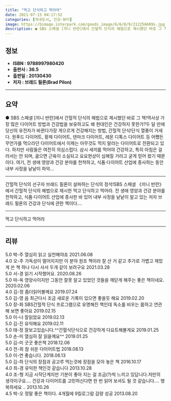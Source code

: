 ```yaml
---
title: "먹고 단식하고 먹어라"
date: 2021-07-15 04:17:52
categories: [국내도서, 건강-뷰티]
image: https://bimage.interpark.com/goods_image/6/6/0/9/212256609s.jpg
description: ● SBS 스페셜 [끼니 반란]에서 간헐적 단식의 해법으로 제시했던 바로 그 책!역사상 가장 많은 다이어트 방법과 건강법을 보유하고도 왜 현대인은 건강하지 못한가?두 달 만에 당신의 유전자가 바뀐다가장 게으르게 건강해지는 방법, 간헐적 단식!단식 열풍이 거세다. 원푸드 다이어트, 황제
---
```


## **정보**

- **ISBN : 9788997980420**
- **출판사 : 36.5**
- **출판일 : 20130430**
- **저자 : 브래드 필론(Brad Pilon)**

------



## **요약**

●  SBS 스페셜 [끼니 반란]에서 간헐적 단식의 해법으로 제시했던 바로 그 책!역사상 가장 많은 다이어트 방법과 건강법을 보유하고도 왜 현대인은 건강하지 못한가?두 달 만에 당신의 유전자가 바뀐다가장 게으르게 건강해지는 방법, 간헐적 단식!단식 열풍이 거세다. 원푸드 다이어트, 황제 다이어트, 덴마크 다이어트, 레몬 디톡스 다이어트 등 어쨌든 무언가를 먹으라던 다이어트에서 이제는 아무것도 먹지 말라는 다이어트로 전환되고 있다. 하지만 사람들은 여전히 의심스럽다. 삼시 세끼를 먹어야 건강하고, 특히 아침은 걸러서는 안 되며, 굶으면 근육이 소실되고 요요현상이 심해질 거라고 굳게 믿어 왔기 때문이다. 여기, 전 생애 영양과 건강 분야를 천착하고, 식품·다이어트 산업에 종사하는 동안 내부 사정을 낱낱이 파악...

------

간헐적 단식의 선구자 브래드 필론이 설파하는 단식의 정석!SBS 스페셜 《끼니 반란》에서 간헐적 단식의 해법으로 제시한 먹고 단식하고 먹어라. 전 생애 영양과 건강 분야를 천착하고, 식품·다이어트 산업에 종사한 바 있어 내부 사정을 낱낱이 알고 있는 저자 브래드 필론의 건강과 단식에 관한 책이다.... 

------


먹고 단식하고 먹어라 

------


## **리뷰** 

5.0 박-주 열심히 읽고 실천해야죠 2021.06.08 <br/>4.0 오-주 가독성이 떨어지지만 이 분야 원조 책이라 잘 산 거 같고 추가로 가볍고 재밌게 쓴 책 하나 다시 사서 두개  같이 보려구요 2021.03.28 <br/>5.0 서-경 읽기 시작했어요. 2020.08.26 <br/>5.0 마-옥 영양사이지만 그동안 잘못 알고 있었던 것들을 깨닫게 해주는 좋은 책이네요. 2020.02.06 <br/>4.0 김-정 좀더읽어볼께요 2019.07.24 <br/>5.0 김-영 음 최근다시 조금 새로운 기록이 있으면 좋을듯 해요 2019.02.20 <br/>5.0 장-화 SBS간헐적 단식 프로그램으로 유명해진 책인데 독소를 비우는 몸하고 연관해 보면 좋아요 2019.02.15 <br/>5.0 이-나 잘읽었요 2019.02.13 <br/>5.0 김-진 유익해요 2019.02.11 <br/>5.0 태-정 잘보고있습니다.^^간혈식단식으로 건강하게 다요트해볼게요 2019.01.25 <br/>5.0 손-미 열심히 잘 읽을께요^^ 2019.01.25 <br/>5.0 김-미 굿굿 좋은책 2018.12.06 <br/>4.0 전-희 참 쉬운 다이어트법 2018.08.13 <br/>5.0 이-연 좋습니다. 2018.06.13 <br/>5.0 김-하 단식의 장점과 공고루 먹는것에 장점을 모아 놓은 책 2016.10.17 <br/>4.0 최-경 유익한 책인것 같습니다 2013.10.28 <br/>4.0 조-형 지금 시작단계지만 기분이 좋아 지는 걸 조금(?)씩 느끼고 있답니다.저만의 생각이구요.... 건강과 다이어트를 고민하신다면 한 번 읽어 보셔도 될 것 같습니다.... 행복하세요 .. 2013.10.26 <br/>4.5 박-오 정말 좋은 책이다. 4개월에 9킬로그람 감량 성공 2013.08.20 <br/>